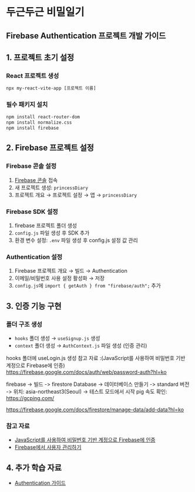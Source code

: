 # 두근두근 비밀일기

## Firebase Authentication 프로젝트 개발 가이드

## 1. 프로젝트 초기 설정

### React 프로젝트 생성

```bash
npx my-react-vite-app [프로젝트 이름]
```

### 필수 패키지 설치

```bash
npm install react-router-dom
npm install normalize.css
npm install firebase
```

## 2. Firebase 프로젝트 설정

### Firebase 콘솔 설정

1. [Firebase 콘솔](https://firebase.google.com/products-build?hl=ko) 접속
2. 새 프로젝트 생성: `princessDiary`
3. 프로젝트 개요 → 프로젝트 설정 → 앱 → `princessDiary`

### Firebase SDK 설정

1. firebase 프로젝트 폴더 생성
2. `config.js` 파일 생성 후 SDK 추가
3. 환경 변수 설정: `.env` 파일 생성 후 config.js 설정 값 관리

### Authentication 설정

1. Firebase 프로젝트 개요 → 빌드 → Authentication
2. 이메일/비밀번호 사용 설정 활성화 → 저장
3. `config.js`에 `import { getAuth } from "firebase/auth";` 추가

## 3. 인증 기능 구현

### 폴더 구조 생성

- `hooks` 폴더 생성 → `useSignup.js` 생성
- `context` 폴더 생성 → `AuthContext.js` 파일 생성 (인증 관리)

hooks 폴더에 useLogin.js 생성
참고 자료 :(JavaScript를 사용하여 비밀번호 기반 계정으로 Firebase에 인증)
https://firebase.google.com/docs/auth/web/password-auth?hl=ko

firebase -> 빌드 -> firestore Database -> 데이터베이스 만들기 -> standard 버전 -> 위치: asia-northeast3(Seoul) -> 테스트 모드에서 시작
pig 속도 확인: https://gcping.com/

https://firebase.google.com/docs/firestore/manage-data/add-data?hl=ko

### 참고 자료

- [JavaScript를 사용하여 비밀번호 기반 계정으로 Firebase에 인증](https://firebase.google.com/docs/auth/web/password-auth?hl=ko)
- [Firebase에서 사용자 관리하기](https://firebase.google.com/docs/auth/web/manage-users?hl=ko)

## 4. 추가 학습 자료

- [Authentication 가이드](https://paullabworkspace.notion.site/1-Authentication-231ebf76ee8a81c9a0c2f851e76ad922)
